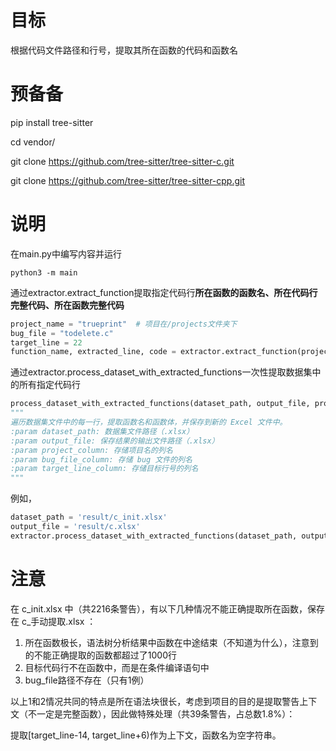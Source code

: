 # 目标
根据代码文件路径和行号，提取其所在函数的代码和函数名

# 预备备
pip install tree-sitter

cd vendor/

git clone https://github.com/tree-sitter/tree-sitter-c.git

git clone https://github.com/tree-sitter/tree-sitter-cpp.git

# 说明
在main.py中编写内容并运行
```
python3 -m main
```
通过extractor.extract_function提取指定代码行**所在函数的函数名、所在代码行完整代码、所在函数完整代码**
```python
project_name = "trueprint"  # 项目在/projects文件夹下
bug_file = "todelete.c"
target_line = 22
function_name, extracted_line, code = extractor.extract_function(project_name, bug_file, target_line)
```
通过extractor.process_dataset_with_extracted_functions一次性提取数据集中的所有指定代码行
```python
process_dataset_with_extracted_functions(dataset_path, output_file, project_column='Project', bug_file_column='Bug File', target_line_column='Location')
"""
遍历数据集文件中的每一行，提取函数名和函数体，并保存到新的 Excel 文件中。
:param dataset_path: 数据集文件路径（.xlsx）
:param output_file: 保存结果的输出文件路径（.xlsx）
:param project_column: 存储项目名的列名
:param bug_file_column: 存储 bug 文件的列名
:param target_line_column: 存储目标行号的列名
"""
```
例如，
```python
dataset_path = 'result/c_init.xlsx' 
output_file = 'result/c.xlsx' 
extractor.process_dataset_with_extracted_functions(dataset_path, output_file)
```

# 注意
在 c_init.xlsx 中（共2216条警告），有以下几种情况不能正确提取所在函数，保存在 c_手动提取.xlsx ：
1. 所在函数极长，语法树分析结果中函数在中途结束（不知道为什么），注意到的不能正确提取的函数都超过了1000行
2. 目标代码行不在函数中，而是在条件编译语句中
3. bug_file路径不存在（只有1例）

以上1和2情况共同的特点是所在语法块很长，考虑到项目的目的是提取警告上下文（不一定是完整函数），因此做特殊处理（共39条警告，占总数1.8%）：

提取[target_line-14, target_line+6)作为上下文，函数名为空字符串。